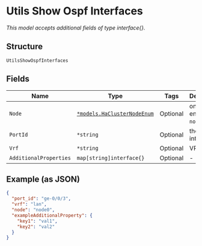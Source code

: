 
# Utils Show Ospf Interfaces

*This model accepts additional fields of type interface{}.*

## Structure

`UtilsShowOspfInterfaces`

## Fields

| Name | Type | Tags | Description |
|  --- | --- | --- | --- |
| `Node` | [`*models.HaClusterNodeEnum`](../../doc/models/ha-cluster-node-enum.md) | Optional | only for HA. enum: `node0`, `node1` |
| `PortId` | `*string` | Optional | the network interface |
| `Vrf` | `*string` | Optional | VRF name |
| `AdditionalProperties` | `map[string]interface{}` | Optional | - |

## Example (as JSON)

```json
{
  "port_id": "ge-0/0/3",
  "vrf": "lan",
  "node": "node0",
  "exampleAdditionalProperty": {
    "key1": "val1",
    "key2": "val2"
  }
}
```

